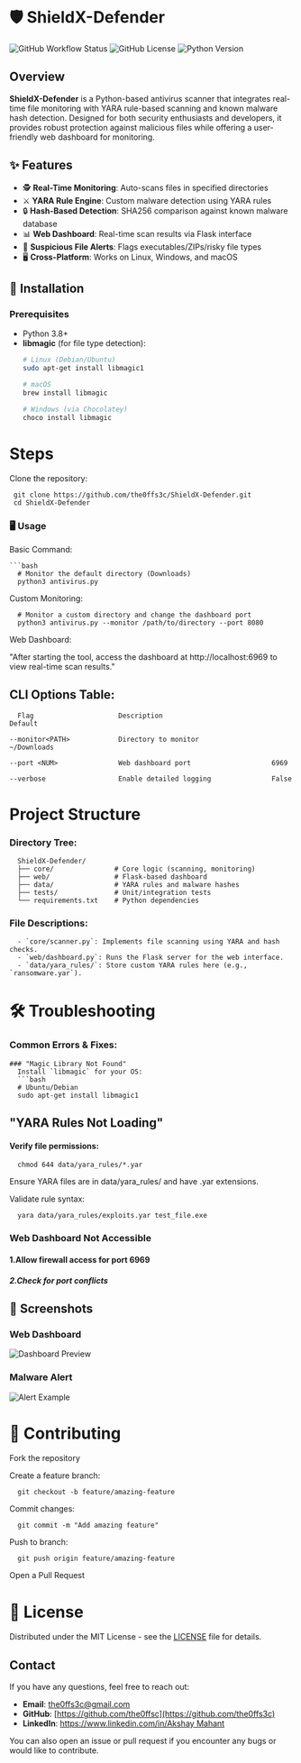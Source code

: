 # 🛡️ ShieldX-Defender

![GitHub Workflow Status](https://img.shields.io/github/actions/workflow/status/the0ffs3c/ShieldX-Defender/CI.yml?label=Build%20Status)
![GitHub License](https://img.shields.io/github/license/the0ffs3c/ShieldX-Defender)
![Python Version](https://img.shields.io/badge/Python-3.8%2B-blue)
## Overview
**ShieldX-Defender** is a Python-based antivirus scanner that integrates real-time file monitoring with YARA rule-based scanning and known malware hash detection. Designed for both security enthusiasts and developers, it provides robust protection against malicious files while offering a user-friendly web dashboard for monitoring.

## ✨ Features

- 🕵️ **Real-Time Monitoring**: Auto-scans files in specified directories
- ⚔️ **YARA Rule Engine**: Custom malware detection using YARA rules
- 🔒 **Hash-Based Detection**: SHA256 comparison against known malware database
- 📊 **Web Dashboard**: Real-time scan results via Flask interface
- 🚨 **Suspicious File Alerts**: Flags executables/ZIPs/risky file types
- 🖥️ **Cross-Platform**: Works on Linux, Windows, and macOS


## 🚀 Installation  <!-- STEP 1 HERE -->

### Prerequisites
- Python 3.8+
- **libmagic** (for file type detection):
  ```bash
  # Linux (Debian/Ubuntu)
  sudo apt-get install libmagic1

  # macOS
  brew install libmagic

  # Windows (via Chocolatey)
  choco install libmagic
# Steps
 Clone the repository:
 
     git clone https://github.com/the0ffs3c/ShieldX-Defender.git
     cd ShieldX-Defender
   

### 🖥️ Usage  
 
  Basic Command:
    
    ```bash
      # Monitor the default directory (Downloads)
      python3 antivirus.py  
  Custom Monitoring:
   
      # Monitor a custom directory and change the dashboard port
      python3 antivirus.py --monitor /path/to/directory --port 8080


  Web Dashboard:
  
  "After starting the tool, access the dashboard at http://localhost:6969 to view real-time scan results."

## CLI Options Table:

      Flag                     Description                          Default
 
    --monitor<PATH>            Directory to monitor                 ~/Downloads

    --port <NUM>               Web dashboard port                    6969

    --verbose                  Enable detailed logging               False
      
# Project Structure  
### Directory Tree:

      ShieldX-Defender/
      ├── core/               # Core logic (scanning, monitoring)
      ├── web/                # Flask-based dashboard
      ├── data/               # YARA rules and malware hashes
      ├── tests/              # Unit/integration tests
      └── requirements.txt    # Python dependencies

### File Descriptions:

      - `core/scanner.py`: Implements file scanning using YARA and hash checks.
      - `web/dashboard.py`: Runs the Flask server for the web interface.
      - `data/yara_rules/`: Store custom YARA rules here (e.g., `ransomware.yar`).

# 🛠️ Troubleshooting  

### Common Errors & Fixes:

    ### "Magic Library Not Found"
      Install `libmagic` for your OS:
      ```bash
      # Ubuntu/Debian
      sudo apt-get install libmagic1

## "YARA Rules Not Loading"

   #### Verify file permissions:

      chmod 644 data/yara_rules/*.yar

Ensure YARA files are in data/yara_rules/ and have .yar extensions.

Validate rule syntax:

      yara data/yara_rules/exploits.yar test_file.exe
### Web Dashboard Not Accessible

####  1.Allow firewall access for port 6969

#####  2.Check for port conflicts

## 📸 Screenshots

### Web Dashboard
![Dashboard Preview](screenshorts/dashboard.png)

### Malware Alert
![Alert Example](screenshorts/alert.png)

# 🤝 Contributing

Fork the repository

Create a feature branch:

      git checkout -b feature/amazing-feature

Commit changes:

      git commit -m "Add amazing feature"

Push to branch:

      git push origin feature/amazing-feature
Open a Pull Request


# 📜 License


Distributed under the MIT License - see the [LICENSE](LICENSE) file for details.


## Contact

If you have any questions, feel free to reach out:

- **Email**: [the0ffs3c@gmail.com](mailto:the0ffs3c@gmail.com)
- **GitHub**: [https://github.com/the0ffsc](https://github.com/the0ffs3c)
- **LinkedIn**: [https://www.linkedin.com/in/Akshay Mahant](https://www.linkedin.com/in/akshay-mahant-231b97290)

You can also open an issue or pull request if you encounter any bugs or would like to contribute.


  


      
